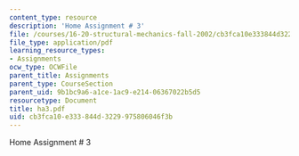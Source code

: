 ```yaml
---
content_type: resource
description: 'Home Assignment # 3'
file: /courses/16-20-structural-mechanics-fall-2002/cb3fca10e333844d3229975806046f3b_ha3.pdf
file_type: application/pdf
learning_resource_types:
- Assignments
ocw_type: OCWFile
parent_title: Assignments
parent_type: CourseSection
parent_uid: 9b1bc9a6-a1ce-1ac9-e214-06367022b5d5
resourcetype: Document
title: ha3.pdf
uid: cb3fca10-e333-844d-3229-975806046f3b
---
```

Home Assignment # 3


